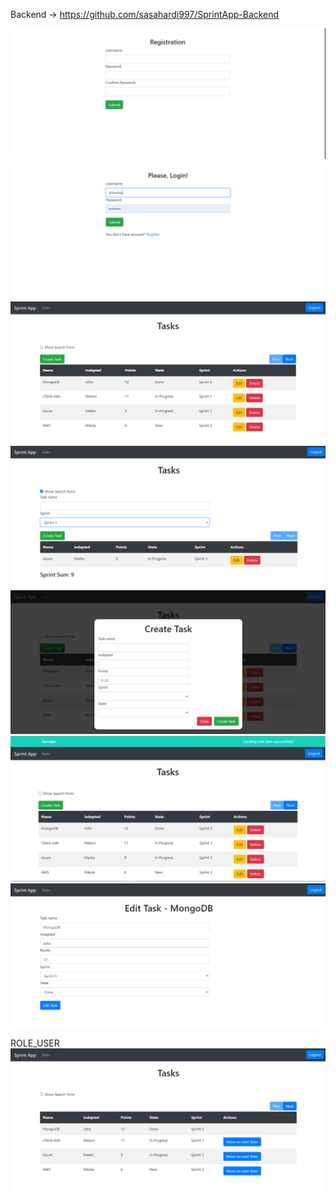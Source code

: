 Backend -> https://github.com/sasahardi997/SprintApp-Backend

![](images/1.PNG)
![](images/2.PNG)
![](images/3.PNG)
![](images/4.PNG)
![](images/5.PNG)
![](images/6.PNG)
![](images/7.PNG)

ROLE_USER
![](images/8.PNG)
